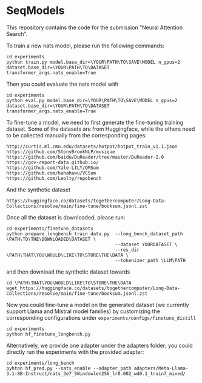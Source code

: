 # SeqModels


This repository contains the code for the submission "Neural Attention Search".

To train a new nats model, please run the following commands:
```
cd experiments
python train.py model.base_dir=\YOUR\PATH\TO\SAVE\MODEL n_gpus=2 dataset.base_dir=\YOUR\PATH\TO\DATASET transformer_args.nats_enable=True
```
Then you could evaluate the nats model with
```
cd experiments
python eval.py model.base_dir=\YOUR\PATH\TO\SAVE\MODEL n_gpus=2 dataset.base_dir=\YOUR\PATH\TO\DATASET transformer_args.nats_enable=True
```

To fine-tune a model, we need to first generate the fine-tuning training dataset.
Some of the datasets are from Huggingface, while the others need to be collected manually from the corresponding pages:
```
http://curtis.ml.cmu.edu/datasets/hotpot/hotpot_train_v1.1.json
https://github.com/StonyBrookNLP/musique
https://github.com/baidu/DuReader/tree/master/DuReader-2.0
https://gov-report-data.github.io/
https://github.com/Yale-LILY/QMSum
https://github.com/hahahawu/VCSum
https://github.com/Leolty/repobench
```
And the synthetic dataset
```
https://huggingface.co/datasets/togethercomputer/Long-Data-Collections/resolve/main/fine-tune/booksum.jsonl.zst
```
Once all the dataset is downloaded, please run: 
```
cd experiments/finetune_datasets
python prepare_longbench_train_data.py  --long_bench_dataset_path \PATH\TO\THE\DOWNLOADED\DATASET \
                                        --dataset YOURDATASET \ 
                                        --res_dir \PATH\THAT\YOU\WOULD\LIKE\TO\STORE\THE\DATA \
                                        --tokenizer_path \LLM\PATH
```
and then download the synthetic dataset towards 
```
cd \PATH\THAT\YOU\WOULD\LIKE\TO\STORE\THE\DATA
wget https://huggingface.co/datasets/togethercomputer/Long-Data-Collections/resolve/main/fine-tune/booksum.jsonl.zst
```
Now you could fine-tune a model on the generated dataset (we currently support Llama and Mistral model families)
by customizing the corresponding configurations under `experiments/configs/finetune_distill`
```
cd experiments
python hf_finetune_longbench.py 
```

Alternatively, we provide one adapter under the adapters folder; you could directly run the experiments with the provided adapter:
```
cd experiments/long_bench
pyhton hf_pred.py --nats_enable --adapter_path adapters/Meta-Llama-3.1-8B-Instruct/nats_3e7_SWindowlen256_lr0.002_wd0.1_train7_mixed/
```
